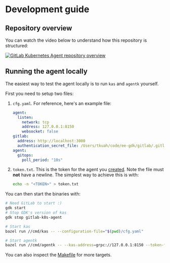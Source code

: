 # Development guide

## Repository overview

You can watch the video below to understand how this repository is
structured:

[![GitLab Kubernetes Agent repository overview](http://img.youtube.com/vi/j8CyaCWroUY/0.jpg)](http://www.youtube.com/watch?v=j8CyaCWroUY "GitLab Kubernetes Agent repository overview")

## Running the agent locally

The easiest way to test the agent locally is to run `kas` and `agentk` yourself.

First you need to setup two files:

1. `cfg.yaml`.
   For reference, here's an example file:

   ```yaml
   agent:
     listen:
       network: tcp
       address: 127.0.0.1:8150
       websocket: false
   gitlab:
     address: http://localhost:3000
     authentication_secret_file: /Users/tkuah/code/ee-gdk/gitlab/.gitlab_kas_secret
   agent:
     gitops:
       poll_period: "10s"
   ```

1. `token.txt`. This is the token for the agent you [created](https://docs.gitlab.com/ee/user/clusters/agent/#create-an-agent-record-in-gitlab).
   Note the file must **not** have a newline. The simplest way to achieve this is with:

   ```sh
   echo -n "<TOKEN>" > token.txt
   ```

You can then start the binaries with:

```sh
# Need GitLab to start :)
gdk start
# Stop GDK's version of kas
gdk stop gitlab-k8s-agent

# Start kas
bazel run //cmd/kas -- --configuration-file="$(pwd)/cfg.yaml"

# Start agentk
bazel run //cmd/agentk -- --kas-address=grpc://127.0.0.1:8150 --token-file="$(pwd)/token.txt"
```

You can also inspect the [Makefile](Makefile) for more targets.
